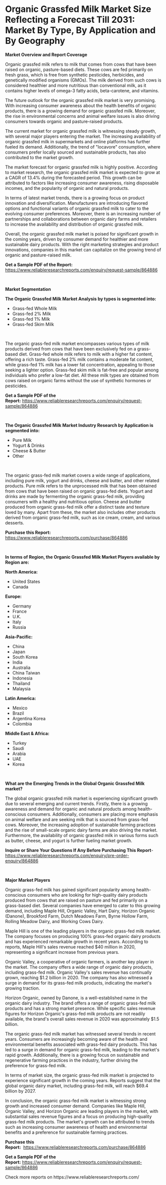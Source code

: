 <p><h1>Organic Grassfed Milk Market Size Reflecting a Forecast Till 2031: Market By Type, By Application and By Geography</h1></p><p><strong>Market Overview and Report Coverage</strong></p>
<p><p>Organic grassfed milk refers to milk that comes from cows that have been raised on organic, pasture-based diets. These cows are fed primarily on fresh grass, which is free from synthetic pesticides, herbicides, and genetically modified organisms (GMOs). The milk derived from such cows is considered healthier and more nutritious than conventional milk, as it contains higher levels of omega-3 fatty acids, beta-carotene, and vitamins.</p><p>The future outlook for the organic grassfed milk market is very promising. With increasing consumer awareness about the health benefits of organic products, there is a growing demand for organic grassfed milk. Moreover, the rise in environmental concerns and animal welfare issues is also driving consumers towards organic and pasture-raised products.</p><p>The current market for organic grassfed milk is witnessing steady growth, with several major players entering the market. The increasing availability of organic grassfed milk in supermarkets and online platforms has further fueled its demand. Additionally, the trend of "locavore" consumption, where consumers prefer locally sourced and sustainable products, has also contributed to the market growth.</p><p>The market forecast for organic grassfed milk is highly positive. According to market research, the organic grassfed milk market is expected to grow at a CAGR of 13.4% during the forecasted period. This growth can be attributed to factors like increasing consumer awareness, rising disposable incomes, and the popularity of organic and natural products.</p><p>In terms of latest market trends, there is a growing focus on product innovation and diversification. Manufacturers are introducing flavored options and functional variants of organic grassfed milk to cater to the evolving consumer preferences. Moreover, there is an increasing number of partnerships and collaborations between organic dairy farms and retailers to increase the availability and distribution of organic grassfed milk.</p><p>Overall, the organic grassfed milk market is poised for significant growth in the coming years, driven by consumer demand for healthier and more sustainable dairy products. With the right marketing strategies and product innovations, companies in this market can capitalize on the growing trend of organic and pasture-raised milk.</p></p>
<p><strong>Get a Sample PDF of the Report:</strong> <a href="https://www.reliableresearchreports.com/enquiry/request-sample/864886">https://www.reliableresearchreports.com/enquiry/request-sample/864886</a></p>
<p>&nbsp;</p>
<p><strong>Market Segmentation</strong></p>
<p><strong>The Organic Grassfed Milk Market Analysis by types is segmented into:</strong></p>
<p><ul><li>Grass-fed Whole Milk</li><li>Grass-fed 2% Milk</li><li>Grass-fed 1% Milk</li><li>Grass-fed Skim Milk</li></ul></p>
<p>&nbsp;</p>
<p><p>The organic grass-fed milk market encompasses various types of milk products derived from cows that have been exclusively fed on a grass-based diet. Grass-fed whole milk refers to milk with a higher fat content, offering a rich taste. Grass-fed 2% milk contains a moderate fat content, while grass-fed 1% milk has a lower fat concentration, appealing to those seeking a lighter option. Grass-fed skim milk is fat-free and popular among individuals who prefer a low-fat diet. All these milk types are obtained from cows raised on organic farms without the use of synthetic hormones or pesticides.</p></p>
<p><strong>Get a Sample PDF of the Report:</strong>&nbsp;<a href="https://www.reliableresearchreports.com/enquiry/request-sample/864886">https://www.reliableresearchreports.com/enquiry/request-sample/864886</a></p>
<p>&nbsp;</p>
<p><strong>The Organic Grassfed Milk Market Industry Research by Application is segmented into:</strong></p>
<p><ul><li>Pure Milk</li><li>Yogurt & Drinks</li><li>Cheese & Butter</li><li>Other</li></ul></p>
<p>&nbsp;</p>
<p><p>The organic grass-fed milk market covers a wide range of applications, including pure milk, yogurt and drinks, cheese and butter, and other related products. Pure milk refers to the unprocessed milk that has been obtained from cows that have been raised on organic grass-fed diets. Yogurt and drinks are made by fermenting the organic grass-fed milk, providing consumers with a healthy and nutritious option. Cheese and butter produced from organic grass-fed milk offer a distinct taste and texture loved by many. Apart from these, the market also includes other products derived from organic grass-fed milk, such as ice cream, cream, and various desserts.</p></p>
<p><strong>Purchase this Report:</strong>&nbsp; <a href="https://www.reliableresearchreports.com/purchase/864886">https://www.reliableresearchreports.com/purchase/864886</a></p>
<p>&nbsp;</p>
<p><strong>In terms of Region, the Organic Grassfed Milk Market Players available by Region are:</strong></p>
<p>
    <p> <strong> North America: </strong>
        <ul>
            <li>United States</li>
            <li>Canada</li>
        </ul>
        </p> 
    <p> <strong> Europe: </strong>
        <ul>
            <li>Germany</li>
            <li>France</li>
            <li>U.K.</li>
            <li>Italy</li>
            <li>Russia</li>
        </ul>
        </p> 
    <p> <strong> Asia-Pacific: </strong>
        <ul>
            <li>China</li>
            <li>Japan</li>
            <li>South Korea</li>
            <li>India</li>
            <li>Australia</li>
            <li>China Taiwan</li>
            <li>Indonesia</li>
            <li>Thailand</li>
            <li>Malaysia</li>
        </ul>
        </p> 
    <p> <strong> Latin America: </strong>
        <ul>
            <li>Mexico</li>
            <li>Brazil</li>
            <li>Argentina Korea</li>
            <li>Colombia</li>
        </ul>
        </p> 
    <p> <strong> Middle East & Africa: </strong>
        <ul>
            <li>Turkey</li>
            <li>Saudi</li>
            <li>Arabia</li>
            <li>UAE</li>
            <li>Korea</li>
        </ul>
    </p>
    </p>
<p>&nbsp;</p>
<p><strong>What are the Emerging Trends in the Global Organic Grassfed Milk market?</strong></p>
<p><p>The global organic grassfed milk market is experiencing significant growth due to several emerging and current trends. Firstly, there is a growing awareness and demand for organic and natural products among health-conscious consumers. Additionally, consumers are placing more emphasis on animal welfare and are seeking milk that is sourced from grass-fed cows. Moreover, the increasing adoption of sustainable farming practices and the rise of small-scale organic dairy farms are also driving the market. Furthermore, the availability of organic grassfed milk in various forms such as butter, cheese, and yogurt is further fueling market growth.</p></p>
<p><strong>Inquire or Share Your Questions If Any Before Purchasing This Report</strong>- <a href="https://www.reliableresearchreports.com/enquiry/pre-order-enquiry/864886">https://www.reliableresearchreports.com/enquiry/pre-order-enquiry/864886</a></p>
<p>&nbsp;</p>
<p><strong>Major Market Players</strong></p>
<p><p>Organic grass-fed milk has gained significant popularity among health-conscious consumers who are looking for high-quality dairy products produced from cows that are raised on pasture and fed primarily on a grass-based diet. Several companies have emerged to cater to this growing demand, including Maple Hill, Organic Valley, Hart Dairy, Horizon Organic (Danone), Brookford Farm, Dutch Meadows Farm, Byrne Hollow Farm, Rolling Meadow Dairy, and Working Cows Dairy.</p><p>Maple Hill is one of the leading players in the organic grass-fed milk market. The company focuses on producing 100% grass-fed organic dairy products and has experienced remarkable growth in recent years. According to reports, Maple Hill's sales revenue reached $40 million in 2020, representing a significant increase from previous years.</p><p>Organic Valley, a cooperative of organic farmers, is another key player in the market. The company offers a wide range of organic dairy products, including grass-fed milk. Organic Valley's sales revenue has continually grown, reaching $1.2 billion in 2020. The company has also witnessed a surge in demand for its grass-fed milk products, indicating the market's growing traction.</p><p>Horizon Organic, owned by Danone, is a well-established name in the organic dairy industry. The brand offers a range of organic grass-fed milk products and has a strong market presence. While specific sales revenue figures for Horizon Organic's grass-fed milk products are not readily available, the brand's overall sales revenue in 2020 was approximately $1.5 billion.</p><p>The organic grass-fed milk market has witnessed several trends in recent years. Consumers are increasingly becoming aware of the health and environmental benefits associated with grass-fed dairy products. This has led to a surge in demand for organic grass-fed milk, leading to the market's rapid growth. Additionally, there is a growing focus on sustainable and regenerative farming practices in the industry, further driving the preference for grass-fed milk.</p><p>In terms of market size, the organic grass-fed milk market is projected to experience significant growth in the coming years. Reports suggest that the global organic dairy market, including grass-fed milk, will reach $69.4 billion by 2027.</p><p>In conclusion, the organic grass-fed milk market is witnessing strong growth and increased consumer demand. Companies like Maple Hill, Organic Valley, and Horizon Organic are leading players in the market, with substantial sales revenue figures and a focus on producing high-quality grass-fed milk products. The market's growth can be attributed to trends such as increasing consumer awareness of health and environmental benefits and a preference for sustainable farming practices.</p></p>
<p><strong>Purchase this Report:</strong>&nbsp;&nbsp;<a href="https://www.reliableresearchreports.com/purchase/864886">https://www.reliableresearchreports.com/purchase/864886</a></p>
<p></p>
<p><strong>Get a Sample PDF of the Report:</strong>&nbsp;<a href="https://www.reliableresearchreports.com/enquiry/request-sample/864886">https://www.reliableresearchreports.com/enquiry/request-sample/864886</a></p>
<p>Check more reports on https://www.reliableresearchreports.com/</p>